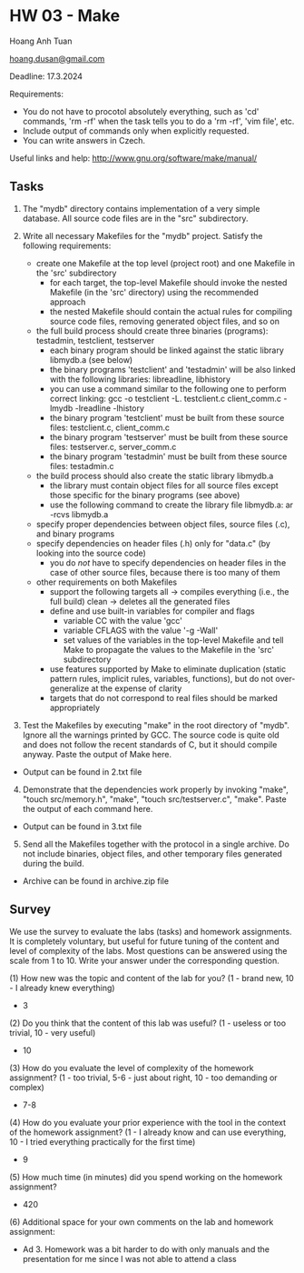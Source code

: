 # HW 03 - Make

Hoang Anh Tuan

hoang.dusan@gmail.com

Deadline: 17.3.2024

Requirements:

- You do not have to procotol absolutely everything, such as 'cd' commands,
  'rm -rf' when the task tells you to do a 'rm -rf', 'vim file', etc.
- Include output of commands only when explicitly requested.
- You can write answers in Czech.

Useful links and help: http://www.gnu.org/software/make/manual/

## Tasks

1. The "mydb" directory contains implementation of a very simple database.
   All source code files are in the "src" subdirectory.

2. Write all necessary Makefiles for the "mydb" project.
   Satisfy the following requirements:
	- create one Makefile at the top level (project root) and one Makefile in the 'src' subdirectory
		- for each target, the top-level Makefile should invoke the nested Makefile (in the 'src' directory) using the recommended approach
		- the nested Makefile should contain the actual rules for compiling source code files, removing generated object files, and so on
	- the full build process should create three binaries (programs): testadmin, testclient, testserver
		- each binary program should be linked against the static library libmydb.a (see below)
		- the binary programs 'testclient' and 'testadmin' will be also linked with the following libraries: libreadline, libhistory
		- you can use a command similar to the following one to perform correct linking: gcc -o testclient -L. testclient.c client_comm.c -lmydb -lreadline -lhistory
		- the binary program 'testclient' must be built from these source files: testclient.c, client_comm.c
		- the binary program 'testserver' must be built from these source files: testserver.c, server_comm.c
		- the binary program 'testadmin' must be built from these source files: testadmin.c
	- the build process should also create the static library libmydb.a 
		- the library must contain object files for all source files except those specific for the binary programs (see above)
		- use the following command to create the library file libmydb.a: ar -rcvs libmydb.a <list of object files to be included>
	- specify proper dependencies between object files, source files (.c), and binary programs
	- specify dependencies on header files (.h) only for "data.c" (by looking into the source code)
		- you do *not* have to specify dependencies on header files in the case of other source files, because there is too many of them
	- other requirements on both Makefiles
		- support the following targets
			all -> compiles everything (i.e., the full build)
			clean -> deletes all the generated files
		- define and use built-in variables for compiler and flags
			- variable CC with the value 'gcc'
			- variable CFLAGS with the value '-g -Wall'
			- set values of the variables in the top-level Makefile and tell Make to propagate the values to the Makefile in the 'src' subdirectory
		- use features supported by Make to eliminate duplication (static pattern rules, implicit rules, variables, functions), but do not over-generalize at the expense of clarity
 		- targets that do not correspond to real files should be marked appropriately

3. Test the Makefiles by executing "make" in the root directory of "mydb".
   Ignore all the warnings printed by GCC. The source code is quite old and does not follow the recent standards of C, but it should compile anyway.
   Paste the output of Make here.

- Output can be found in 2.txt file

4. Demonstrate that the dependencies work properly by invoking "make", "touch src/memory.h", "make", "touch src/testserver.c", "make". Paste the output of each command here.

- Output can be found in 3.txt file

5. Send all the Makefiles together with the protocol in a single archive.
   Do not include binaries, object files, and other temporary files generated during the build.

- Archive can be found in archive.zip file

## Survey

We use the survey to evaluate the labs (tasks) and homework assignments.
It is completely voluntary, but useful for future tuning of the content and level of complexity of the labs.
Most questions can be answered using the scale from 1 to 10.
Write your answer under the corresponding question.

(1) How new was the topic and content of the lab for you?
     (1 - brand new, 10 - I already knew everything)
- 3

(2) Do you think that the content of this lab was useful?
     (1 - useless or too trivial, 10 - very useful)
- 10

(3) How do you evaluate the level of complexity of the homework assignment?
     (1 - too trivial, 5-6 - just about right, 10 - too demanding or complex)
- 7-8

(4) How do you evaluate your prior experience with the tool in the context of the homework assignment?
     (1 - I already know and can use everything, 10 - I tried everything practically for the first time)
- 9

(5) How much time (in minutes) did you spend working on the homework assignment?
- 420

(6) Additional space for your own comments on the lab and homework assignment:
- Ad 3. Homework was a bit harder to do with only manuals and the presentation for me since I was not able to attend a class